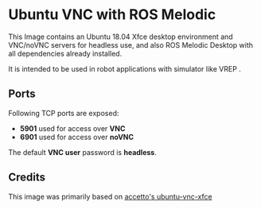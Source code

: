 # Ubuntu VNC with ROS Melodic

This Image contains an Ubuntu 18.04 Xfce desktop environment and VNC/noVNC servers for headless use,  and also ROS Melodic Desktop with all dependencies already installed.

It is intended to be used in robot applications with simulator like VREP .

## Ports
Following TCP ports are exposed:

- **5901** used for access over **VNC**
- **6901** used for access over **noVNC**

The default **VNC user** password is **headless**.


## Credits

This image was primarily based on [accetto's ubuntu-vnc-xfce](https://hub.docker.com/r/accetto/ubuntu-vnc-xfce)

